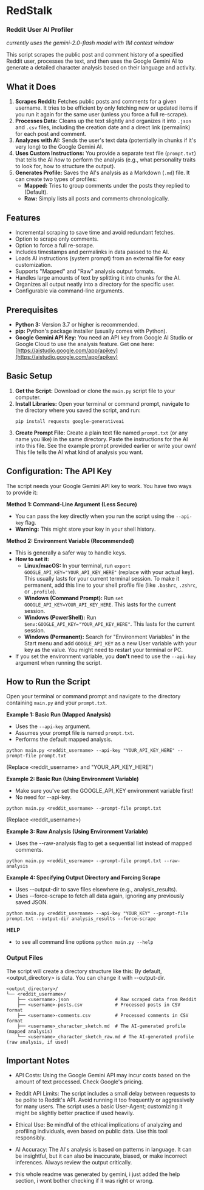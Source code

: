 # RedStalk
### Reddit User AI Profiler

*currently uses the gemini-2.0-flash model with 1M context window*

This script scrapes the public post and comment history of a specified Reddit user, processes the text, and then uses the Google Gemini AI to generate a detailed character analysis based on their language and activity.

## What it Does

1.  **Scrapes Reddit:** Fetches public posts and comments for a given username. It tries to be efficient by only fetching new or updated items if you run it again for the same user (unless you force a full re-scrape).
2.  **Processes Data:** Cleans up the text slightly and organizes it into `.json` and `.csv` files, including the creation date and a direct link (permalink) for each post and comment.
3.  **Analyzes with AI:** Sends the user's text data (potentially in chunks if it's very long) to the Google Gemini AI.
4.  **Uses Custom Instructions:** You provide a separate text file (`prompt.txt`) that tells the AI *how* to perform the analysis (e.g., what personality traits to look for, how to structure the output).
5.  **Generates Profile:** Saves the AI's analysis as a Markdown (`.md`) file. It can create two types of profiles:
    *   **Mapped:** Tries to group comments under the posts they replied to (Default).
    *   **Raw:** Simply lists all posts and comments chronologically.

## Features

*   Incremental scraping to save time and avoid redundant fetches.
*   Option to scrape only comments.
*   Option to force a full re-scrape.
*   Includes timestamps and permalinks in data passed to the AI.
*   Loads AI instructions (system prompt) from an external file for easy customization.
*   Supports "Mapped" and "Raw" analysis output formats.
*   Handles large amounts of text by splitting it into chunks for the AI.
*   Organizes all output neatly into a directory for the specific user.
*   Configurable via command-line arguments.

## Prerequisites

*   **Python 3:** Version 3.7 or higher is recommended.
*   **pip:** Python's package installer (usually comes with Python).
*   **Google Gemini API Key:** You need an API key from Google AI Studio or Google Cloud to use the analysis feature. Get one here: [https://aistudio.google.com/app/apikey](https://aistudio.google.com/app/apikey)

## Basic Setup

1.  **Get the Script:** Download or clone the `main.py` script file to your computer.
2.  **Install Libraries:** Open your terminal or command prompt, navigate to the directory where you saved the script, and run:
    ```
    pip install requests google-generativeai
    ```
3.  **Create Prompt File:** Create a plain text file named `prompt.txt` (or any name you like) in the same directory. Paste the instructions for the AI into this file. See the example prompt provided earlier or write your own! This file tells the AI what kind of analysis you want.

## Configuration: The API Key

The script needs your Google Gemini API key to work. You have two ways to provide it:

**Method 1: Command-Line Argument (Less Secure)**

*   You can pass the key directly when you run the script using the `--api-key` flag.
*   **Warning:** This might store your key in your shell history.

**Method 2: Environment Variable (Recommended)**

*   This is generally a safer way to handle keys.
*   **How to set it:**
    *   **Linux/macOS:** In your terminal, run `export GOOGLE_API_KEY="YOUR_API_KEY_HERE"` (replace with your actual key). This usually lasts for your current terminal session. To make it permanent, add this line to your shell profile file (like `.bashrc`, `.zshrc`, or `.profile`).
    *   **Windows (Command Prompt):** Run `set GOOGLE_API_KEY=YOUR_API_KEY_HERE`. This lasts for the current session.
    *   **Windows (PowerShell):** Run `$env:GOOGLE_API_KEY="YOUR_API_KEY_HERE"`. This lasts for the current session.
    *   **Windows (Permanent):** Search for "Environment Variables" in the Start menu and add `GOOGLE_API_KEY` as a new User variable with your key as the value. You might need to restart your terminal or PC.
*   If you set the environment variable, you **don't** need to use the `--api-key` argument when running the script.

## How to Run the Script

Open your terminal or command prompt and navigate to the directory containing `main.py` and your `prompt.txt`.

**Example 1: Basic Run (Mapped Analysis)**

*   Uses the `--api-key` argument.
*   Assumes your prompt file is named `prompt.txt`.
*   Performs the default mapped analysis.

```
python main.py <reddit_username> --api-key "YOUR_API_KEY_HERE" --prompt-file prompt.txt
```
(Replace <reddit_username> and "YOUR_API_KEY_HERE")

**Example 2: Basic Run (Using Environment Variable)**
*  Make sure you've set the GOOGLE_API_KEY environment variable first!
*  No need for --api-key.

```
python main.py <reddit_username> --prompt-file prompt.txt
```
(Replace <reddit_username>)

**Example 3: Raw Analysis (Using Environment Variable)**
*    Uses the --raw-analysis flag to get a sequential list instead of mapped comments.

```
python main.py <reddit_username> --prompt-file prompt.txt --raw-analysis
```
**Example 4: Specifying Output Directory and Forcing Scrape**
*  Uses --output-dir to save files elsewhere (e.g., analysis_results).
*  Uses --force-scrape to fetch all data again, ignoring any previously saved JSON.
```
python main.py <reddit_username> --api-key "YOUR_KEY" --prompt-file prompt.txt --output-dir analysis_results --force-scrape
```

**HELP**
*  to see all command line options
```python main.py --help```

### Output Files
The script will create a directory structure like this:
By default, <output_directory> is data. You can change it with --output-dir.
```
<output_directory>/
└── <reddit_username>/
    ├── <username>.json                 # Raw scraped data from Reddit
    ├── <username>-posts.csv            # Processed posts in CSV format
    ├── <username>-comments.csv         # Processed comments in CSV format
    ├── <username>_character_sketch.md  # The AI-generated profile (mapped analysis)
    └── <username>_character_sketch_raw.md # The AI-generated profile (raw analysis, if used)
```

## Important Notes
*  API Costs: Using the Google Gemini API may incur costs based on the amount of text processed. Check Google's pricing.
*  Reddit API Limits: The script includes a small delay between requests to be polite to Reddit's API. Avoid running it too frequently or aggressively for many users. The script uses a basic User-Agent; customizing it might be slightly better practice if used heavily.
*  Ethical Use: Be mindful of the ethical implications of analyzing and profiling individuals, even based on public data. Use this tool responsibly.
*  AI Accuracy: The AI's analysis is based on patterns in language. It can be insightful, but it can also be inaccurate, biased, or make incorrect inferences. Always review the output critically.

*  this whole readme was generated by gemini, i just added the help section, i wont bother checking if it was right or wrong.
